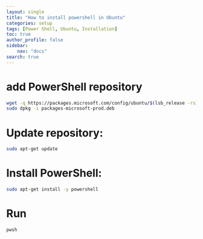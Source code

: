 ```yaml
---
layout: single
title: "How to install powershell in Ubuntu"
categories: setup
tags: [Power Shell, Ubuntu, Installation]
toc: true
author_profile: false
sidebar:
    nav: "docs"
search: true
---
```

# add PowerShell repository
```bash
wget -q https://packages.microsoft.com/config/ubuntu/$(lsb_release -rs)/packages-microsoft-prod.deb -O packages-microsoft-prod.deb
sudo dpkg -i packages-microsoft-prod.deb
```

# Update repository:
```bash
sudo apt-get update
```

# Install PowerShell:
```bash
sudo apt-get install -y powershell
```

# Run
```bash
pwsh
```
